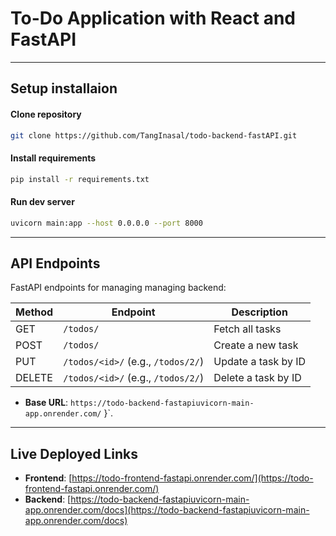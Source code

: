 # To-Do Application with React and FastAPI

---

## Setup installaion

#### Clone repository
```bash
git clone https://github.com/TangInasal/todo-backend-fastAPI.git
```
#### Install requirements
```bash
pip install -r requirements.txt
```

#### Run dev server
```bash
uvicorn main:app --host 0.0.0.0 --port 8000
```

---

## API Endpoints

FastAPI endpoints for managing managing backend:



| Method | Endpoint                                      | Description                |
|--------|----------------------------------------------|----------------------------|
| GET    | `/todos/`                            | Fetch all tasks            |
| POST   | `/todos/`                            | Create a new task          |
| PUT    | `/todos/<id>/` (e.g., `/todos/2/`) | Update a task by ID        |
| DELETE | `/todos/<id>/` (e.g., `/todos/2/`) | Delete a task by ID        |

- **Base URL**: `https://todo-backend-fastapiuvicorn-main-app.onrender.com/` }`.

---

## Live Deployed Links
- **Frontend**: [https://todo-frontend-fastapi.onrender.com/](https://todo-frontend-fastapi.onrender.com/)
- **Backend**: [https://todo-backend-fastapiuvicorn-main-app.onrender.com/docs](https://todo-backend-fastapiuvicorn-main-app.onrender.com/docs)
